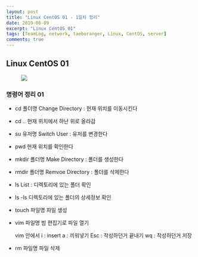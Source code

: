 ```yaml
---
layout: post
title: "Linux CentOS 01 - 1일차 정리"
date: 2019-06-09
excerpt: "Linux CentOS 01"
tags: [TeamLog, network, taeboranger, Linux, CentOS, server]
comments: true
---
```


## Linux CentOS 01

<figure class="half">
    <img src="https://encrypted-tbn0.gstatic.com/images?q=tbn:ANd9GcShjlo6GOsy6uGte8st72pBz2nwJpJX9KvH4ATvSnMbmBS-T_PguA">
</figure>


### 명령어 정리 01

* cd 폴더명
Change Directory : 현재 위치를 이동시킨다

* cd ..
현재 위치에서 하난 위로 올라감

* su 유저명
Switch User : 유저를 변경한다

* pwd
현재 위치를 확인한다

* mkdir 폴더명
Make Directory : 폴더를 생성한다

* rmdir 폴더명
Remvoe Directory : 폴더를 삭제한다

* ls
List : 디렉토리에 있는 폴더 확인

* ls -ls
디렉토리에 있는 폴더의 상세정보 확인

* touch 파일명
파일 생성

* vim 파일명
빔 편집기로 파일 열기


  vim 안에서
  i : insert
  a : 끼워넣기
  Esc : 작성하던거 끝내기
  wq : 작성하던거 저장


* rm 파일명
파일 삭제
